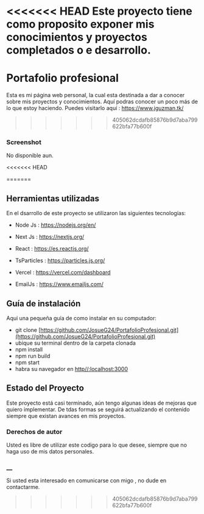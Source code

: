 <<<<<<< HEAD
Este proyecto tiene como proposito exponer mis conocimientos y proyectos completados o e desarrollo.
=======
# Portafolio profesional
Esta es mi página web personal, la cual esta destinada a dar a conocer sobre mis proyectos y conocimientos. Aquí podras conocer un poco más de lo que estoy haciendo.
Puedes visitarlo aquí : https://www.jguzman.tk/
>>>>>>> 405062dcdafb85876b9d7aba799622bfa77b600f

### Screenshot
No disponible aun.

<<<<<<< HEAD

=======
## Herramientas utilizadas

En el dsarrollo de este proyecto se utilizaron las siguientes tecnologías:
- Node Js : https://nodejs.org/en/
- Next Js : https://nextjs.org/
- React : https://es.reactjs.org/
- TsParticles : https://particles.js.org/

- Vercel : https://vercel.com/dashboard
- EmailJs : https://www.emailjs.com/

## Guía de instalación

Aqui una pequeña guía de como instalar en su computador:
- git clone [https://github.com/JosueG24/PortafolioProfesional.git](https://github.com/JosueG24/PortafolioProfesional.git)
- ubique su terminal dentro de la carpeta clonada
- npm install
- npm run build
- npm start
- habra su navegador en [http//:localhost:3000](http://localhost:3000/)

## Estado del Proyecto

Este proyecto está casi terminado, aún tengo algunas ideas de mejoras que quiero implementar.
De tdas formas se seguirá actualizando el contenido siempre que existan avances en mis proyectos.

### Derechos de autor

Usted es libre de utilizar este codigo para lo que desee, siempre que no haga uso de mis datos personales.

### __

Si usted esta interesado en comunicarse con migo , no dude en contactarme.
>>>>>>> 405062dcdafb85876b9d7aba799622bfa77b600f
